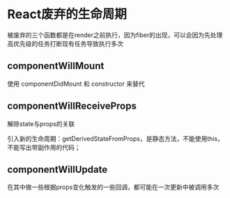 # React废弃的生命周期

被废弃的三个函数都是在render之前执行，因为fiber的出现，可以会因为先处理高优先级的任务打断现有任务导致执行多次

## componentWillMount

使用 componentDidMount 和 constructor 来替代

## componentWillReceiveProps

解除state与props的关联

引入新的生命周期：getDerivedStateFromProps，是静态方法，不能使用this，不能写出带副作用的代码；

## componentWillUpdate

在其中做一些根据props变化触发的一些回调，都可能在一次更新中被调用多次